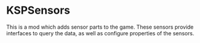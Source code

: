 # KSPSensors
This is a mod which adds sensor parts to the game.  These sensors provide interfaces to query the data, as well as configure properties of the sensors.
